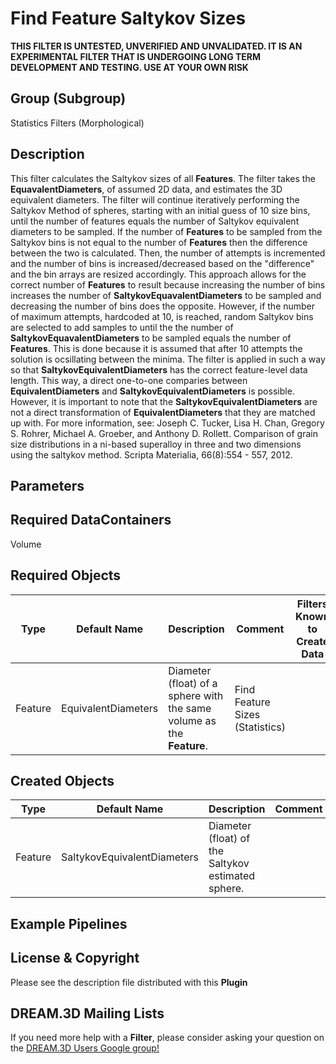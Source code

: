 # Find Feature Saltykov Sizes

**THIS FILTER IS UNTESTED, UNVERIFIED AND UNVALIDATED. IT IS AN EXPERIMENTAL FILTER THAT IS UNDERGOING LONG TERM DEVELOPMENT
AND TESTING. USE AT YOUR OWN RISK**

## Group (Subgroup)

Statistics Filters (Morphological)

## Description

This filter calculates the Saltykov sizes of all **Features**.  The filter takes the **EquavalentDiameters**, of assumed 2D data, and estimates the 3D equivalent diameters.
The filter will continue iteratively performing the Saltykov Method of spheres, starting with an initial guess of 10 size bins, until the number of features equals the number of Saltykov equivalent diameters to be sampled.  If the number of **Features** to be sampled from the Saltykov bins is not equal to the number of **Features** then the difference between the two is calculated.  Then, the number of attempts is incremented and the number of bins is increased/decreased based on the "difference" and the bin arrays are resized accordingly.  This approach allows for the correct number of **Features** to result because increasing the number of bins increases the number of **SaltykovEquavalentDiameters** to be sampled and decreasing the number of bins does the opposite.  However, if the number of maximum attempts, hardcoded at 10, is reached, random Saltykov bins are selected to add samples to until the the number of **SaltykovEquavalentDiameters** to be sampled equals the number of **Features**.  This is done because it is assumed that after 10 attempts the solution is ocsillating between the minima.
The filter is applied in such a way so that **SaltykovEquivalentDiameters** has the correct feature-level data length.  This way, a direct one-to-one comparies between **EquivalentDiameters** and **SaltykovEquivalentDiameters** is possible.  However, it is important to note that the **SaltykovEquivalentDiameters** are not a direct transformation of **EquivalentDiameters** that they are matched up with.
For more information, see: Joseph C. Tucker, Lisa H. Chan, Gregory S. Rohrer, Michael A. Groeber, and Anthony D. Rollett. Comparison of grain size distributions in a ni-based superalloy in three and two dimensions using the saltykov method. Scripta Materialia, 66(8):554 - 557, 2012.

## Parameters

## Required DataContainers

Volume

## Required Objects

| Type | Default Name | Description | Comment | Filters Known to Create Data |
|------|--------------|-------------|---------|-----|
| Feature | EquivalentDiameters | Diameter (float) of a sphere with the same volume as the **Feature**. | Find Feature Sizes (Statistics) |

## Created Objects

| Type | Default Name | Description | Comment |
|------|--------------|-------------|---------|
| Feature | SaltykovEquivalentDiameters | Diameter (float) of the Saltykov estimated sphere. |  |


## Example Pipelines



## License & Copyright

Please see the description file distributed with this **Plugin**

## DREAM.3D Mailing Lists

If you need more help with a **Filter**, please consider asking your question on the [DREAM.3D Users Google group!](https://groups.google.com/forum/?hl=en#!forum/dream3d-users)


